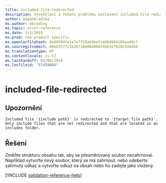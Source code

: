 ```yaml
---
title: included-file-redirected
description: Vysvětlení a řešení problému sestavení included-file-redirected na webu Docs
author: meganbradley
ms.author: mbradley
ms.topic: error-reference
ms.date: 3/1/2019
ms.prod: non-product-specific
ms.openlocfilehash: 8a40f04fe1a7e7f19ab9ee7ce684684184aa4dc7
ms.sourcegitcommit: 89eb357721b26710e00d9b8fdab3e7628c34bdb6
ms.translationtype: HT
ms.contentlocale: cs-CZ
ms.lasthandoff: 03/06/2019
ms.locfileid: "57459066"
---
```

# <a name="included-file-redirected"></a>included-file-redirected

## <a name="warning"></a>Upozornění

`Included file '{include path}' is redirected to '{target file path}'. Only include files that are not redirected and that are located in an includes folder.`

## <a name="resolution"></a>Řešení

Změňte strukturu obsahu tak, aby se přesměrovaný soubor nezahrnoval. Například vytvořte nový soubor, který se má zahrnout, nebo odeberte zahrnutý odkaz a vytvořte odkaz na obsah nebo ho zadejte jako vložený.

<!--make sure to add this file to your includes folder and verify the path-->
[!INCLUDE [validation-reference-help](includes/validation-reference-help.md)]

